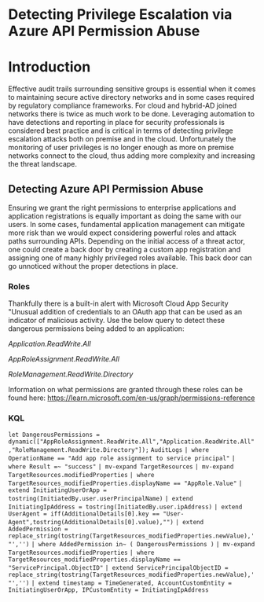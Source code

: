 # Detecting Privilege Escalation via Azure API Permission Abuse


# Introduction

Effective audit trails surrounding sensitive groups is essential when it comes to maintaining secure active directory networks and in some cases required by regulatory compliance frameworks. For cloud and hybrid-AD joined networks there is twice as much work to be done. Leveraging automation to have detections and reporting in place for security professionals is considered best practice and is critical in terms of detecting privilege escalation attacks both on premise and in the cloud. Unfortunately the monitoring of user privileges is no longer enough as more on premise networks connect to the cloud, thus adding more complexity and increasing the threat landscape. 

## Detecting Azure API Permission Abuse

Ensuring we grant the right permissions to enterprise applications and application registrations is equally important as doing the same with our users. In some cases, fundamental application management can mitigate more risk than we would expect considering powerful roles and attack paths surrounding APIs. Depending on the initial access of a threat actor, one could create a back door by creating a custom app registration and assigning one of many highly privileged roles available. This back door can go unnoticed without the proper detections in place.

### Roles

Thankfully there is a built-in alert with Microsoft Cloud App Security "Unusual addition of credentials to an OAuth app that can be used as an indicator of malicious activity. Use the below query to detect these dangerous permissions being added to an application: 

*Application.ReadWrite.All*

*AppRoleAssignment.ReadWrite.All*

*RoleManagement.ReadWrite.Directory*

Information on what permissions are granted through these roles can be found here: https://learn.microsoft.com/en-us/graph/permissions-reference

###  KQL

`let DangerousPermissions = dynamic(["AppRoleAssignment.ReadWrite.All","Application.ReadWrite.All","RoleManagement.ReadWrite.Directory"]);`
 `AuditLogs`
 `| where OperationName == "Add app role assignment to service principal"`
 `| where Result =~ "success"`
 `| mv-expand TargetResources`
 `| mv-expand TargetResources.modifiedProperties`
 `| where TargetResources_modifiedProperties.displayName == "AppRole.Value"`
 `| extend InitiatingUserOrApp = tostring(InitiatedBy.user.userPrincipalName)`
 `| extend InitiatingIpAddress = tostring(InitiatedBy.user.ipAddress)`
 `| extend UserAgent = iff(AdditionalDetails[0].key == "User-Agent",tostring(AdditionalDetails[0].value),"")`
 `| extend AddedPermission = replace_string(tostring(TargetResources_modifiedProperties.newValue),'"','')`
 `| where AddedPermission in~ ( DangerousPermissions )`
 `| mv-expand TargetResources.modifiedProperties`
 `| where TargetResources_modifiedProperties.displayName == "ServicePrincipal.ObjectID"`
 `| extend ServicePrincipalObjectID = replace_string(tostring(TargetResources_modifiedProperties.newValue),'"','')`
 `| extend timestamp = TimeGenerated, AccountCustomEntity = InitiatingUserOrApp, IPCustomEntity = InitiatingIpAddress`

 

